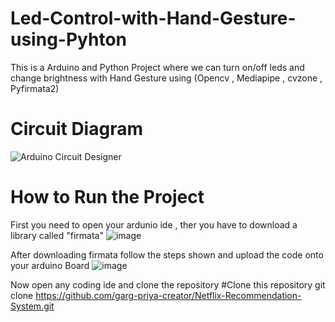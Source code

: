 # Led-Control-with-Hand-Gesture-using-Pyhton
This is a Arduino and Python Project where we can turn on/off leds and change brightness with Hand Gesture using (Opencv , Mediapipe , cvzone , Pyfirmata2)

# Circuit Diagram
![Arduino Circuit Designer](https://github.com/jAsOnN07/Led-Control-with-Hand-Gesture-using-Pyhton/assets/90206616/e918e8dd-d42d-4899-97be-401aa7476448)

# How to Run the Project
First you need to open your ardunio ide , ther you have to download a library called "firmata"
![image](https://github.com/jAsOnN07/Led-Control-with-Hand-Gesture-using-Pyhton/assets/90206616/8a867421-5959-4980-835b-4315860de8c3)

After downloading firmata follow the steps shown and upload the code onto your arduino Board
![image](https://github.com/jAsOnN07/Led-Control-with-Hand-Gesture-using-Pyhton/assets/90206616/f60ae74e-e26f-4e5a-b973-b832017f38a3)

Now open any coding ide and clone the repository 
#Clone this repository
git clone https://github.com/garg-priya-creator/Netflix-Recommendation-System.git

